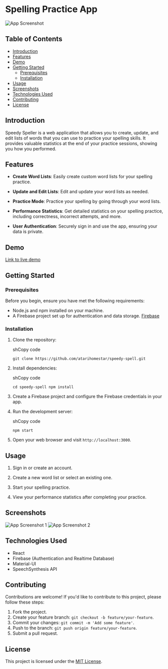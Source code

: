 
# Spelling Practice App

![App Screenshot](https://chat.openai.com/c/screenshot.png)

## Table of Contents

-   [Introduction](#introduction)
-   [Features](#features)
-   [Demo](#demo)
-   [Getting Started](#getting-started)
    -   [Prerequisites](#prerequisites)
    -   [Installation](#installation)
-   [Usage](#usage)
-   [Screenshots](#screenshots)
-   [Technologies Used](#technologies-used)
-   [Contributing](#contributing)
-   [License](#license)

## Introduction

Speedy Speller is a web application that allows you to create, update, and edit lists of words that you can use to practice your spelling skills. It provides valuable statistics at the end of your practice sessions, showing you how you performed.

## Features

-   **Create Word Lists**: Easily create custom word lists for your spelling practice.
    
-   **Update and Edit Lists**: Edit and update your word lists as needed.
    
-   **Practice Mode**: Practice your spelling by going through your word lists.
    
-   **Performance Statistics**: Get detailed statistics on your spelling practice, including correctness, incorrect attempts, and more.
    
-   **User Authentication**: Securely sign in and use the app, ensuring your data is private.
    

## Demo

[Link to live demo](https://speedy-speller.firebaseapp.com/)

## Getting Started

### Prerequisites

Before you begin, ensure you have met the following requirements:

-   Node.js and npm installed on your machine.
-   A Firebase project set up for authentication and data storage. [Firebase](https://firebase.google.com/)

### Installation

1.  Clone the repository:
    
    shCopy code
    
    `git clone https://github.com/atarihomestar/speedy-spell.git` 
    
2.  Install dependencies:
    
    shCopy code
    
    `cd speedy-spell
    npm install` 
    
3.  Create a Firebase project and configure the Firebase credentials in your app.
    
4.  Run the development server:
    
    shCopy code
    
    `npm start` 
    
5.  Open your web browser and visit `http://localhost:3000`.
    

## Usage

1.  Sign in or create an account.
    
2.  Create a new word list or select an existing one.
    
3.  Start your spelling practice.
    
4.  View your performance statistics after completing your practice.
    

## Screenshots

![App Screenshot 1](https://chat.openai.com/c/screenshots/screenshot1.png) ![App Screenshot 2](https://chat.openai.com/c/screenshots/screenshot2.png)

## Technologies Used

-   React
-   Firebase (Authentication and Realtime Database)
-   Material-UI
-   SpeechSynthesis API

## Contributing

Contributions are welcome! If you'd like to contribute to this project, please follow these steps:

1.  Fork the project.
2.  Create your feature branch: `git checkout -b feature/your-feature`.
3.  Commit your changes: `git commit -m 'Add some feature'`.
4.  Push to the branch: `git push origin feature/your-feature`.
5.  Submit a pull request.

## License

This project is licensed under the [MIT License](https://chat.openai.com/c/LICENSE).
